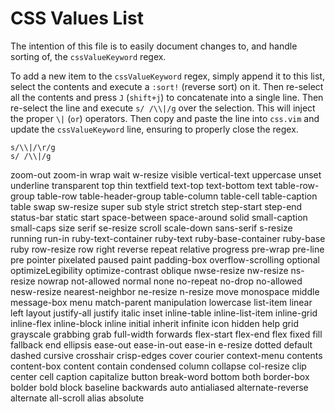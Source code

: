 # CSS Values List

The intention of this file is to easily document changes to, and handle sorting
of, the `cssValueKeyword` regex.

To add a new item to the `cssValueKeyword` regex, simply append it to this
list, select the contents and execute a `:sort!` (reverse sort) on it.  Then
re-select all the contents and press `J` (`shift+j`) to concatenate into a
single line.  Then re-select the line and execute `s/ /\\|/g` over the
selection.  This will inject the proper `\|` (`or`) operators.  Then copy and
paste the line into `css.vim` and update the `cssValueKeyword` line, ensuring
to properly close the regex.

```
s/\\|/\r/g
s/ /\\|/g
```

zoom-out
zoom-in
wrap
wait
w-resize
visible
vertical-text
uppercase
unset
underline
transparent
top
thin
textfield
text-top
text-bottom
text
table-row-group
table-row
table-header-group
table-column
table-cell
table-caption
table
swap
sw-resize
super
sub
style
strict
stretch
step-start
step-end
status-bar
static
start
space-between
space-around
solid
small-caption
small-caps
size
serif
se-resize
scroll
scale-down
sans-serif
s-resize
running
run-in
ruby-text-container
ruby-text
ruby-base-container
ruby-base
ruby
row-resize
row
right
reverse
repeat
relative
progress
pre-wrap
pre-line
pre
pointer
pixelated
paused
paint
padding-box
overflow-scrolling
optional
optimizeLegibility
optimize-contrast
oblique
nwse-resize
nw-resize
ns-resize
nowrap
not-allowed
normal
none
no-repeat
no-drop
no-allowed
nesw-resize
nearest-neighbor
ne-resize
n-resize
move
monospace
middle
message-box
menu
match-parent
manipulation
lowercase
list-item
linear
left
layout
justify-all
justify
italic
inset
inline-table
inline-list-item
inline-grid
inline-flex
inline-block
inline
initial
inherit
infinite
icon
hidden
help
grid
grayscale
grabbing
grab
full-width
forwards
flex-start
flex-end
flex
fixed
fill
fallback
end
ellipsis
ease-out
ease-in-out
ease-in
e-resize
dotted
default
dashed
cursive
crosshair
crisp-edges
cover
courier
context-menu
contents
content-box
content
contain
condensed
column
collapse
col-resize
clip
center
cell
caption
capitalize
button
break-word
bottom
both
border-box
bolder
bold
block
baseline
backwards
auto
antialiased
alternate-reverse
alternate
all-scroll
alias
absolute
